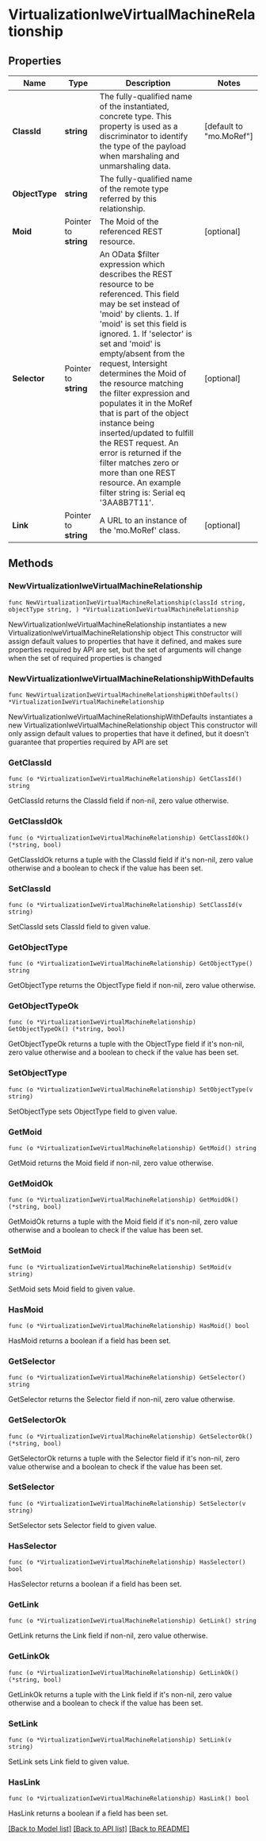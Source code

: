 # VirtualizationIweVirtualMachineRelationship

## Properties

Name | Type | Description | Notes
------------ | ------------- | ------------- | -------------
**ClassId** | **string** | The fully-qualified name of the instantiated, concrete type. This property is used as a discriminator to identify the type of the payload when marshaling and unmarshaling data. | [default to "mo.MoRef"]
**ObjectType** | **string** | The fully-qualified name of the remote type referred by this relationship. | 
**Moid** | Pointer to **string** | The Moid of the referenced REST resource. | [optional] 
**Selector** | Pointer to **string** | An OData $filter expression which describes the REST resource to be referenced. This field may be set instead of &#39;moid&#39; by clients. 1. If &#39;moid&#39; is set this field is ignored. 1. If &#39;selector&#39; is set and &#39;moid&#39; is empty/absent from the request, Intersight determines the Moid of the resource matching the filter expression and populates it in the MoRef that is part of the object instance being inserted/updated to fulfill the REST request. An error is returned if the filter matches zero or more than one REST resource. An example filter string is: Serial eq &#39;3AA8B7T11&#39;. | [optional] 
**Link** | Pointer to **string** | A URL to an instance of the &#39;mo.MoRef&#39; class. | [optional] 

## Methods

### NewVirtualizationIweVirtualMachineRelationship

`func NewVirtualizationIweVirtualMachineRelationship(classId string, objectType string, ) *VirtualizationIweVirtualMachineRelationship`

NewVirtualizationIweVirtualMachineRelationship instantiates a new VirtualizationIweVirtualMachineRelationship object
This constructor will assign default values to properties that have it defined,
and makes sure properties required by API are set, but the set of arguments
will change when the set of required properties is changed

### NewVirtualizationIweVirtualMachineRelationshipWithDefaults

`func NewVirtualizationIweVirtualMachineRelationshipWithDefaults() *VirtualizationIweVirtualMachineRelationship`

NewVirtualizationIweVirtualMachineRelationshipWithDefaults instantiates a new VirtualizationIweVirtualMachineRelationship object
This constructor will only assign default values to properties that have it defined,
but it doesn't guarantee that properties required by API are set

### GetClassId

`func (o *VirtualizationIweVirtualMachineRelationship) GetClassId() string`

GetClassId returns the ClassId field if non-nil, zero value otherwise.

### GetClassIdOk

`func (o *VirtualizationIweVirtualMachineRelationship) GetClassIdOk() (*string, bool)`

GetClassIdOk returns a tuple with the ClassId field if it's non-nil, zero value otherwise
and a boolean to check if the value has been set.

### SetClassId

`func (o *VirtualizationIweVirtualMachineRelationship) SetClassId(v string)`

SetClassId sets ClassId field to given value.


### GetObjectType

`func (o *VirtualizationIweVirtualMachineRelationship) GetObjectType() string`

GetObjectType returns the ObjectType field if non-nil, zero value otherwise.

### GetObjectTypeOk

`func (o *VirtualizationIweVirtualMachineRelationship) GetObjectTypeOk() (*string, bool)`

GetObjectTypeOk returns a tuple with the ObjectType field if it's non-nil, zero value otherwise
and a boolean to check if the value has been set.

### SetObjectType

`func (o *VirtualizationIweVirtualMachineRelationship) SetObjectType(v string)`

SetObjectType sets ObjectType field to given value.


### GetMoid

`func (o *VirtualizationIweVirtualMachineRelationship) GetMoid() string`

GetMoid returns the Moid field if non-nil, zero value otherwise.

### GetMoidOk

`func (o *VirtualizationIweVirtualMachineRelationship) GetMoidOk() (*string, bool)`

GetMoidOk returns a tuple with the Moid field if it's non-nil, zero value otherwise
and a boolean to check if the value has been set.

### SetMoid

`func (o *VirtualizationIweVirtualMachineRelationship) SetMoid(v string)`

SetMoid sets Moid field to given value.

### HasMoid

`func (o *VirtualizationIweVirtualMachineRelationship) HasMoid() bool`

HasMoid returns a boolean if a field has been set.

### GetSelector

`func (o *VirtualizationIweVirtualMachineRelationship) GetSelector() string`

GetSelector returns the Selector field if non-nil, zero value otherwise.

### GetSelectorOk

`func (o *VirtualizationIweVirtualMachineRelationship) GetSelectorOk() (*string, bool)`

GetSelectorOk returns a tuple with the Selector field if it's non-nil, zero value otherwise
and a boolean to check if the value has been set.

### SetSelector

`func (o *VirtualizationIweVirtualMachineRelationship) SetSelector(v string)`

SetSelector sets Selector field to given value.

### HasSelector

`func (o *VirtualizationIweVirtualMachineRelationship) HasSelector() bool`

HasSelector returns a boolean if a field has been set.

### GetLink

`func (o *VirtualizationIweVirtualMachineRelationship) GetLink() string`

GetLink returns the Link field if non-nil, zero value otherwise.

### GetLinkOk

`func (o *VirtualizationIweVirtualMachineRelationship) GetLinkOk() (*string, bool)`

GetLinkOk returns a tuple with the Link field if it's non-nil, zero value otherwise
and a boolean to check if the value has been set.

### SetLink

`func (o *VirtualizationIweVirtualMachineRelationship) SetLink(v string)`

SetLink sets Link field to given value.

### HasLink

`func (o *VirtualizationIweVirtualMachineRelationship) HasLink() bool`

HasLink returns a boolean if a field has been set.


[[Back to Model list]](../README.md#documentation-for-models) [[Back to API list]](../README.md#documentation-for-api-endpoints) [[Back to README]](../README.md)


